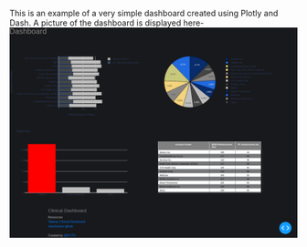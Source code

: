 This is an example of a very simple dashboard created using Plotly and Dash. A picture of the dashboard is displayed here-
![Image of Dashboard](https://raw.githubusercontent.com/jakesosine/Finance_Dashboard/master/images/Dashboard_example.png)

